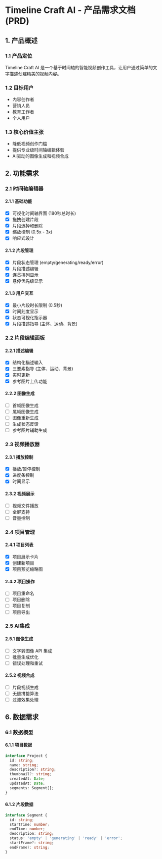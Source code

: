 # Timeline Craft AI - 产品需求文档 (PRD)

## 1. 产品概述

### 1.1 产品定位

Timeline Craft AI 是一个基于时间轴的智能视频创作工具，让用户通过简单的文字描述创建精美的视频内容。

### 1.2 目标用户

- 内容创作者
- 营销人员
- 教育工作者
- 个人用户

### 1.3 核心价值主张

- 降低视频创作门槛
- 提供专业级时间轴编辑体验
- AI驱动的图像生成和视频合成

## 2. 功能需求

### 2.1 时间轴编辑器

#### 2.1.1 基础功能

- [x] 可视化时间轴界面 (180秒总时长)
- [x] 拖拽创建片段
- [x] 片段选择和删除
- [x] 缩放控制 (0.5x - 3x)
- [x] 响应式设计

#### 2.1.2 片段管理

- [x] 片段状态管理 (empty/generating/ready/error)
- [x] 片段描述编辑
- [x] 连贯排列显示
- [x] 悬停优先级显示

#### 2.1.3 用户交互

- [x] 最小片段时长限制 (0.5秒)
- [x] 时间刻度显示
- [x] 状态可视化指示器
- [x] 片段描述指导 (主体、运动、背景)

### 2.2 片段编辑面板

#### 2.2.1 描述编辑

- [x] 结构化描述输入
- [x] 三要素指导 (主体、运动、背景)
- [x] 实时更新
- [x] 参考图片上传功能

#### 2.2.2 图像生成

- [ ] 首帧图像生成
- [ ] 尾帧图像生成
- [ ] 图像重新生成
- [ ] 生成状态反馈
- [ ] 参考图片辅助生成

### 2.3 视频播放器

#### 2.3.1 播放控制

- [x] 播放/暂停控制
- [x] 进度条控制
- [x] 时间显示

#### 2.3.2 视频展示

- [ ] 视频文件播放
- [ ] 全屏支持
- [ ] 音量控制

### 2.4 项目管理

#### 2.4.1 项目列表

- [x] 项目展示卡片
- [x] 创建新项目
- [x] 项目预览缩略图

#### 2.4.2 项目操作

- [ ] 项目重命名
- [ ] 项目删除
- [ ] 项目复制
- [ ] 项目导出

### 2.5 AI集成

#### 2.5.1 图像生成

- [ ] 文字转图像 API 集成
- [ ] 批量生成优化
- [ ] 错误处理和重试

#### 2.5.2 视频合成

- [ ] 片段视频生成
- [ ] 无缝拼接算法
- [ ] 过渡效果处理

## 6. 数据需求

### 6.1 数据模型

#### 6.1.1 项目数据

```typescript
interface Project {
  id: string;
  name: string;
  description?: string;
  thumbnail?: string;
  createdAt: Date;
  updatedAt: Date;
  segments: Segment[];
}
```

#### 6.1.2 片段数据

```typescript
interface Segment {
  id: string;
  startTime: number;
  endTime: number;
  description: string;
  status: 'empty' | 'generating' | 'ready' | 'error';
  startFrame?: string;
  endFrame?: string;
}
```
